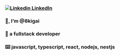### [![Linkedin](https://i.stack.imgur.com/gVE0j.png) LinkedIn](https://www.linkedin.com/in/kenny-teh-90b01327/)

### 👋, I’m @8kigai
### 🤖 a fullstack developer
### ⌨️ javascript, typescript, react, nodejs, nestjs

<!---
8kigai/8kigai is a ✨ special ✨ repository because its `README.md` (this file) appears on your GitHub profile.
You can click the Preview link to take a look at your changes.
--->

